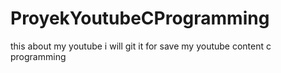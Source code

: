 # ProyekYoutubeCProgramming
this about my youtube i will git it for save my youtube content c programming
